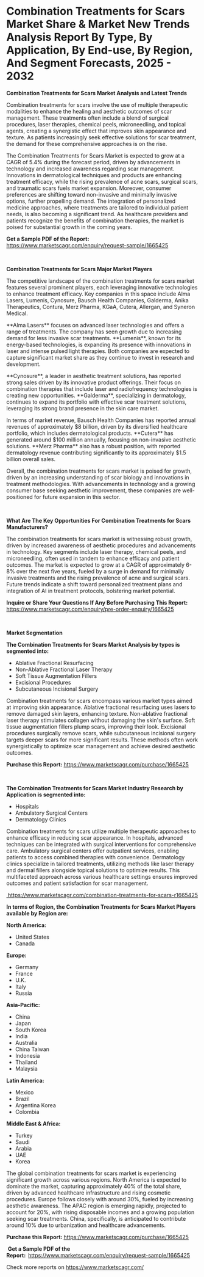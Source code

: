 <p><h1>Combination Treatments for Scars Market Share & Market New Trends Analysis Report By Type, By Application, By End-use, By Region, And Segment Forecasts, 2025 - 2032</h1></p><p><strong>Combination Treatments for Scars Market Analysis and Latest Trends</strong></p>
<p><p>Combination treatments for scars involve the use of multiple therapeutic modalities to enhance the healing and aesthetic outcomes of scar management. These treatments often include a blend of surgical procedures, laser therapies, chemical peels, microneedling, and topical agents, creating a synergistic effect that improves skin appearance and texture. As patients increasingly seek effective solutions for scar treatment, the demand for these comprehensive approaches is on the rise.</p><p>The Combination Treatments for Scars Market is expected to grow at a CAGR of 5.4% during the forecast period, driven by advancements in technology and increased awareness regarding scar management. Innovations in dermatological techniques and products are enhancing treatment efficacy, while the rising prevalence of acne scars, surgical scars, and traumatic scars fuels market expansion. Moreover, consumer preferences are shifting toward non-invasive and minimally invasive options, further propelling demand. The integration of personalized medicine approaches, where treatments are tailored to individual patient needs, is also becoming a significant trend. As healthcare providers and patients recognize the benefits of combination therapies, the market is poised for substantial growth in the coming years.</p></p>
<p><strong>Get a Sample PDF of the Report:&nbsp;</strong> <a href="https://www.marketscagr.com/enquiry/request-sample/1665425?utm_campaign=1868&utm_medium=2&utm_source=Github&utm_content=ia&utm_term=03032025&utm_id=combination-treatments-for-scars">https://www.marketscagr.com/enquiry/request-sample/1665425</a></p>
<p>&nbsp;</p>
<p><strong>Combination Treatments for Scars Major Market Players</strong></p>
<p><p>The competitive landscape of the combination treatments for scars market features several prominent players, each leveraging innovative technologies to enhance treatment efficacy. Key companies in this space include Alma Lasers, Lumenis, Cynosure, Bausch Health Companies, Galderma, Anika Therapeutics, Contura, Merz Pharma, KGaA, Cutera, Allergan, and Syneron Medical.</p><p>**Alma Lasers** focuses on advanced laser technologies and offers a range of treatments. The company has seen growth due to increasing demand for less invasive scar treatments. **Lumenis**, known for its energy-based technologies, is expanding its presence with innovations in laser and intense pulsed light therapies. Both companies are expected to capture significant market share as they continue to invest in research and development.</p><p>**Cynosure**, a leader in aesthetic treatment solutions, has reported strong sales driven by its innovative product offerings. Their focus on combination therapies that include laser and radiofrequency technologies is creating new opportunities. **Galderma**, specializing in dermatology, continues to expand its portfolio with effective scar treatment solutions, leveraging its strong brand presence in the skin care market.</p><p>In terms of market revenue, Bausch Health Companies has reported annual revenues of approximately $8 billion, driven by its diversified healthcare portfolio, which includes dermatological products. **Cutera** has generated around $100 million annually, focusing on non-invasive aesthetic solutions. **Merz Pharma** also has a robust position, with reported dermatology revenue contributing significantly to its approximately $1.5 billion overall sales.</p><p>Overall, the combination treatments for scars market is poised for growth, driven by an increasing understanding of scar biology and innovations in treatment methodologies. With advancements in technology and a growing consumer base seeking aesthetic improvement, these companies are well-positioned for future expansion in this sector.</p></p>
<p>&nbsp;</p>
<p><strong>What Are The Key Opportunities For Combination Treatments for Scars Manufacturers?</strong></p>
<p><p>The combination treatments for scars market is witnessing robust growth, driven by increased awareness of aesthetic procedures and advancements in technology. Key segments include laser therapy, chemical peels, and microneedling, often used in tandem to enhance efficacy and patient outcomes. The market is expected to grow at a CAGR of approximately 6-8% over the next five years, fueled by a surge in demand for minimally invasive treatments and the rising prevalence of acne and surgical scars. Future trends indicate a shift toward personalized treatment plans and integration of AI in treatment protocols, bolstering market potential.</p></p>
<p><strong>Inquire or Share Your Questions If Any Before Purchasing This Report:</strong> <a href="https://www.marketscagr.com/enquiry/pre-order-enquiry/1665425?utm_campaign=1868&utm_medium=2&utm_source=Github&utm_content=ia&utm_term=03032025&utm_id=combination-treatments-for-scars">https://www.marketscagr.com/enquiry/pre-order-enquiry/1665425</a></p>
<p>&nbsp;</p>
<p><strong>Market Segmentation</strong></p>
<p><strong>The Combination Treatments for Scars Market Analysis by types is segmented into:</strong></p>
<p><ul><li>Ablative Fractional Resurfacing</li><li>Non-Ablative Fractional Laser Therapy</li><li>Soft Tissue Augmentation Fillers</li><li>Excisional Procedures</li><li>Subcutaneous Incisional Surgery</li></ul></p>
<p><p>Combination treatments for scars encompass various market types aimed at improving skin appearance. Ablative fractional resurfacing uses lasers to remove damaged skin layers, enhancing texture. Non-ablative fractional laser therapy stimulates collagen without damaging the skin's surface. Soft tissue augmentation fillers plump scars, improving their look. Excisional procedures surgically remove scars, while subcutaneous incisional surgery targets deeper scars for more significant results. These methods often work synergistically to optimize scar management and achieve desired aesthetic outcomes.</p></p>
<p><strong>Purchase this Report:&nbsp;</strong><a href="https://www.marketscagr.com/purchase/1665425?utm_campaign=1868&utm_medium=2&utm_source=Github&utm_content=ia&utm_term=03032025&utm_id=combination-treatments-for-scars">https://www.marketscagr.com/purchase/1665425</a></p>
<p>&nbsp;</p>
<p><strong>The Combination Treatments for Scars Market Industry Research by Application is segmented into:</strong></p>
<p><ul><li>Hospitals</li><li>Ambulatory Surgical Centers</li><li>Dermatology Clinics</li></ul></p>
<p><p>Combination treatments for scars utilize multiple therapeutic approaches to enhance efficacy in reducing scar appearance. In hospitals, advanced techniques can be integrated with surgical interventions for comprehensive care. Ambulatory surgical centers offer outpatient services, enabling patients to access combined therapies with convenience. Dermatology clinics specialize in tailored treatments, utilizing methods like laser therapy and dermal fillers alongside topical solutions to optimize results. This multifaceted approach across various healthcare settings ensures improved outcomes and patient satisfaction for scar management.</p></p>
<p><a href="https://www.marketscagr.com/combination-treatments-for-scars-r1665425?utm_campaign=1868&utm_medium=2&utm_source=Github&utm_content=ia&utm_term=03032025&utm_id=combination-treatments-for-scars">&nbsp;https://www.marketscagr.com/combination-treatments-for-scars-r1665425</a></p>
<p><strong>In terms of Region, the Combination Treatments for Scars Market Players available by Region are:</strong></p>
<p>
    <p> <strong> North America: </strong>
        <ul>
            <li>United States</li>
            <li>Canada</li>
        </ul>
        </p> 
    <p> <strong> Europe: </strong>
        <ul>
            <li>Germany</li>
            <li>France</li>
            <li>U.K.</li>
            <li>Italy</li>
            <li>Russia</li>
        </ul>
        </p> 
    <p> <strong> Asia-Pacific: </strong>
        <ul>
            <li>China</li>
            <li>Japan</li>
            <li>South Korea</li>
            <li>India</li>
            <li>Australia</li>
            <li>China Taiwan</li>
            <li>Indonesia</li>
            <li>Thailand</li>
            <li>Malaysia</li>
        </ul>
        </p> 
    <p> <strong> Latin America: </strong>
        <ul>
            <li>Mexico</li>
            <li>Brazil</li>
            <li>Argentina Korea</li>
            <li>Colombia</li>
        </ul>
        </p> 
    <p> <strong> Middle East & Africa: </strong>
        <ul>
            <li>Turkey</li>
            <li>Saudi</li>
            <li>Arabia</li>
            <li>UAE</li>
            <li>Korea</li>
        </ul>
    </p>
    </p>
<p><p>The global combination treatments for scars market is experiencing significant growth across various regions. North America is expected to dominate the market, capturing approximately 40% of the total share, driven by advanced healthcare infrastructure and rising cosmetic procedures. Europe follows closely with around 30%, fueled by increasing aesthetic awareness. The APAC region is emerging rapidly, projected to account for 20%, with rising disposable incomes and a growing population seeking scar treatments. China, specifically, is anticipated to contribute around 10% due to urbanization and healthcare advancements.</p></p>
<p><strong>Purchase this Report: </strong><a href="https://www.marketscagr.com/purchase/1665425?utm_campaign=1868&utm_medium=2&utm_source=Github&utm_content=ia&utm_term=03032025&utm_id=combination-treatments-for-scars">https://www.marketscagr.com/purchase/1665425</a></p>
<p>&nbsp;<strong>Get a Sample PDF of the Report:&nbsp;&nbsp;</strong><a href="https://www.marketscagr.com/enquiry/request-sample/1665425?utm_campaign=1868&utm_medium=2&utm_source=Github&utm_content=ia&utm_term=03032025&utm_id=combination-treatments-for-scars">https://www.marketscagr.com/enquiry/request-sample/1665425</a></p>
<p><strong></strong></p>
<p>Check more reports on <a href="https://www.marketscagr.com/?utm_campaign=1868&utm_medium=2&utm_source=Github&utm_content=ia&utm_term=03032025&utm_id=combination-treatments-for-scars">https://www.marketscagr.com/</a></p>